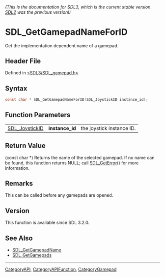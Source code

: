 ###### (This is the documentation for SDL3, which is the current stable version. [SDL2](https://wiki.libsdl.org/SDL2/) was the previous version!)
# SDL_GetGamepadNameForID

Get the implementation dependent name of a gamepad.

## Header File

Defined in [<SDL3/SDL_gamepad.h>](https://github.com/libsdl-org/SDL/blob/main/include/SDL3/SDL_gamepad.h)

## Syntax

```c
const char * SDL_GetGamepadNameForID(SDL_JoystickID instance_id);
```

## Function Parameters

|                                  |                 |                           |
| -------------------------------- | --------------- | ------------------------- |
| [SDL_JoystickID](SDL_JoystickID) | **instance_id** | the joystick instance ID. |

## Return Value

(const char *) Returns the name of the selected gamepad. If no name can be
found, this function returns NULL; call [SDL_GetError](SDL_GetError)() for
more information.

## Remarks

This can be called before any gamepads are opened.

## Version

This function is available since SDL 3.2.0.

## See Also

- [SDL_GetGamepadName](SDL_GetGamepadName)
- [SDL_GetGamepads](SDL_GetGamepads)

----
[CategoryAPI](CategoryAPI), [CategoryAPIFunction](CategoryAPIFunction), [CategoryGamepad](CategoryGamepad)

